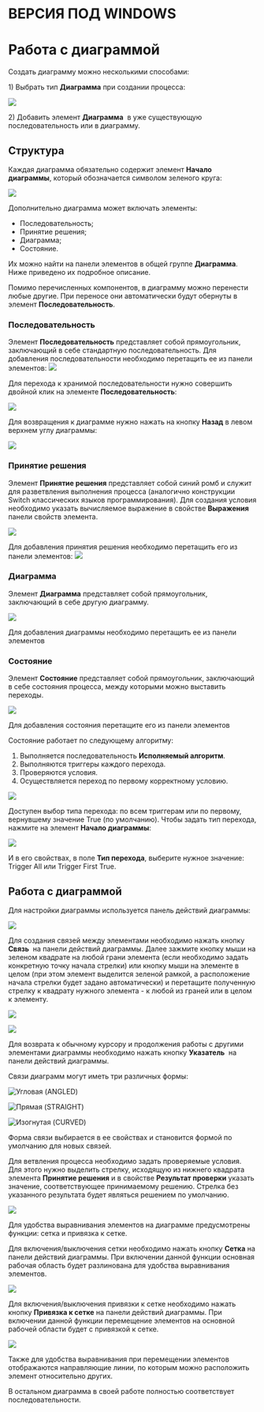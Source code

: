 # ВЕРСИЯ ПОД WINDOWS

# Работа с диаграммой

Создать диаграмму можно несколькими способами:&#x20;

1\) Выбрать тип **Диаграмма** при создании процесса:

![](../resources/process/image-660.png)

2\) Добавить элемент **Диаграмма** <img src="../../.gitbook/assets/image (683).png" alt="" data-size="line">  в уже существующую последовательность или в диаграмму.

## Структура

Каждая диаграмма обязательно содержит элемент **Начало диаграммы**, который обозначается символом зеленого круга:

![](../resources/process/001-16.png)

Дополнительно диаграмма может включать элементы:

* Последовательность;
* Принятие решения;
* Диаграмма;
* Состояние.

Их можно найти на панели элементов в общей группе **Диаграмма**. Ниже приведено их подробное описание.

Помимо перечисленных компонентов, в диаграмму можно перенести любые другие. При переносе они автоматически будут обернуты в элемент **Последовательность**.

### Последовательность

Элемент **Последовательность** представляет собой прямоугольник, заключающий в себе стандартную последовательность. Для добавления последовательности необходимо перетащить ее из панели элементов: ![](../resources/process/0-81.png)

Для перехода к хранимой последовательности нужно совершить двойной клик на элементе **Последовательность**:

![](../resources/process/image-614.png)

Для возвращения к диаграмме нужно нажать на кнопку **Назад** в левом верхнем углу диаграммы:

![](../resources/process/3-9.png)

### Принятие решения

Элемент **Принятие решения** представляет собой синий ромб и служит для разветвления выполнения процесса (аналогично конструкции Switch классических языков программирования). Для создания условия необходимо указать вычисляемое выражение в свойстве **Выражения** панели свойств элемента.

![](../resources/process/image-705.png)

Для добавления принятия решения необходимо перетащить его из панели элементов: ![](../resources/process/0-26.png)

### Диаграмма
Элемент **Диаграмма** представляет собой прямоугольник, заключающий в себе другую диаграмму.&#x20;

![](../resources/process/image-725.png)

Для добавления диаграммы необходимо перетащить ее из панели элементов <img src="../../.gitbook/assets/image (698).png" alt="" data-size="line">&#x20;

### Состояние

Элемент **Состояние** представляет собой прямоугольник, заключающий в себе состояния процесса, между которыми можно выставить переходы.

![](../resources/process/image-674.png)

Для добавления состояния перетащите его из панели элементов <img src="../../.gitbook/assets/image (671).png" alt="" data-size="line">&#x20;

Состояние работает по следующему алгоритму:

1. Выполняется последовательность **Исполняемый алгоритм**.
2. Выполняются триггеры каждого перехода.
3. Проверяются условия.
4. Осуществляется переход по первому корректному условию.

![](../resources/process/image-363.png)

Доступен выбор типа перехода: по всем триггерам или по первому, вернувшему значение True (по умолчанию). Чтобы задать тип перехода, нажмите на элемент **Начало диаграммы**:

![](../resources/process/001-16.png)

И в его свойствах, в поле **Тип перехода**, выберите нужное значение: Trigger All или Trigger First True.


## Работа с диаграммой

Для настройки диаграммы используется панель действий диаграммы:

![](../resources/process/image-678.png)

Для создания связей между элементами необходимо нажать кнопку **Связь** <img src="../../.gitbook/assets/image (624).png" alt="" data-size="line"> на панели действий диаграммы. Далее зажмите кнопку мыши на зеленом квадрате на любой грани элемента (если необходимо задать конкретную точку начала стрелки) или кнопку мыши на элементе в целом (при этом элемент выделится зеленой рамкой, а расположение начала стрелки будет задано автоматически) и перетащите полученную стрелку к квадрату нужного элемента - к любой из граней или в целом к элементу.

![](../resources/process/image-644.png)

![](../resources/process/image-724.png)

Для возврата к обычному курсору и продолжения работы с другими элементами диаграммы необходимо нажать кнопку **Указатель** <img src="../../.gitbook/assets/image (641).png" alt="" data-size="line"> на панели действий диаграммы.

Связи диаграмм могут иметь три различных формы:

![Угловая (ANGLED)](../resources/process/image-765.png)

![Прямая (STRAIGHT)](../resources/process/image-948.png)

![Изогнутая (CURVED)](../resources/process/image-928.png)

Форма связи выбирается в ее свойствах и становится формой по умолчанию для новых связей.

Для ветвления процесса необходимо задать проверяемые условия. Для этого нужно выделить стрелку, исходящую из нижнего квадрата элемента **Принятие решения** и в свойстве **Результат проверки** указать значение, соответствующее принимаемому решению. Стрелка без указанного результата будет являться решением по умолчанию.

![](../resources/process/001-17.png)

Для удобства выравнивания элементов на диаграмме предусмотрены функции: сетка и привязка к сетке.&#x20;

Для включения/выключения сетки необходимо нажать кнопку **Сетка** на панели действий диаграммы. При включении данной функции основная рабочая область будет разлинована для удобства выравнивания элементов.

![](../resources/process/image-716.png)

Для включения/выключения привязки к сетке необходимо нажать кнопку **Привязка к сетке** на панели действий диаграммы. При включении данной функции перемещение элементов на основной рабочей области будет с привязкой к сетке.&#x20;

![](../resources/process/image-637.png)

Также для удобства выравнивания при перемещении элементов отображаются направляющие линии, по которым можно расположить элемент относительно других.

В остальном диаграмма в своей работе полностью соответствует последовательности.
